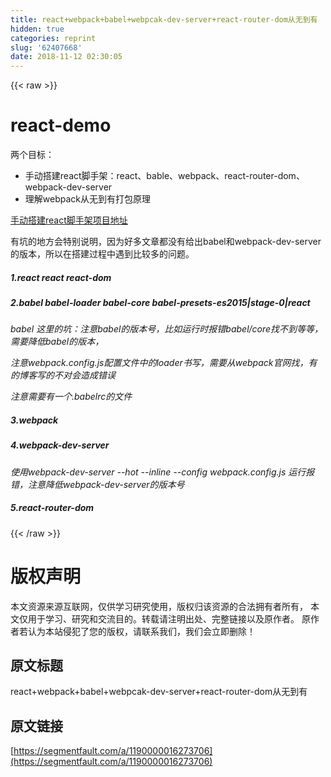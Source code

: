 ```yaml
---
title: react+webpack+babel+webpcak-dev-server+react-router-dom从无到有
hidden: true
categories: reprint
slug: '62407668'
date: 2018-11-12 02:30:05
---
```


{{< raw >}}
<h1>react-demo</h1><p>&#x4E24;&#x4E2A;&#x76EE;&#x6807;&#xFF1A;</p><ul><li>&#x624B;&#x52A8;&#x642D;&#x5EFA;react&#x811A;&#x624B;&#x67B6;&#xFF1A;react&#x3001;bable&#x3001;webpack&#x3001;react-router-dom&#x3001;webpack-dev-server</li><li>&#x7406;&#x89E3;webpack&#x4ECE;&#x65E0;&#x5230;&#x6709;&#x6253;&#x5305;&#x539F;&#x7406;</li></ul><p><a href="https://github.com/yuanyuanshen/react-demo" rel="nofollow noreferrer">&#x624B;&#x52A8;&#x642D;&#x5EFA;react&#x811A;&#x624B;&#x67B6;&#x9879;&#x76EE;&#x5730;&#x5740;</a></p><p>&#x6709;&#x5751;&#x7684;&#x5730;&#x65B9;&#x4F1A;&#x7279;&#x522B;&#x8BF4;&#x660E;&#xFF0C;&#x56E0;&#x4E3A;&#x597D;&#x591A;&#x6587;&#x7AE0;&#x90FD;&#x6CA1;&#x6709;&#x7ED9;&#x51FA;babel&#x548C;webpack-dev-server&#x7684;&#x7248;&#x672C;&#xFF0C;&#x6240;&#x4EE5;&#x5728;&#x642D;&#x5EFA;&#x8FC7;&#x7A0B;&#x4E2D;&#x9047;&#x5230;&#x6BD4;&#x8F83;&#x591A;&#x7684;&#x95EE;&#x9898;&#x3002;</p><h5>1.react react react-dom</h5><h5>2.babel babel-loader babel-core babel-presets-es2015|stage-0|react</h5><p><em>babel &#x8FD9;&#x91CC;&#x7684;&#x5751;&#xFF1A;&#x6CE8;&#x610F;babel&#x7684;&#x7248;&#x672C;&#x53F7;&#xFF0C;&#x6BD4;&#x5982;&#x8FD0;&#x884C;&#x65F6;&#x62A5;&#x9519;babel/core&#x627E;&#x4E0D;&#x5230;&#x7B49;&#x7B49;&#xFF0C;&#x9700;&#x8981;&#x964D;&#x4F4E;babel&#x7684;&#x7248;&#x672C;&#xFF0C;</em></p><p><em>&#x6CE8;&#x610F;webpack.config.js&#x914D;&#x7F6E;&#x6587;&#x4EF6;&#x4E2D;&#x7684;loader&#x4E66;&#x5199;&#xFF0C;&#x9700;&#x8981;&#x4ECE;webpack&#x5B98;&#x7F51;&#x627E;&#xFF0C;&#x6709;&#x7684;&#x535A;&#x5BA2;&#x5199;&#x7684;&#x4E0D;&#x5BF9;&#x4F1A;&#x9020;&#x6210;&#x9519;&#x8BEF;</em></p><p><em>&#x6CE8;&#x610F;&#x9700;&#x8981;&#x6709;&#x4E00;&#x4E2A;.babelrc&#x7684;&#x6587;&#x4EF6;</em></p><h5>3.webpack</h5><h5>4.webpack-dev-server</h5><p><em>&#x4F7F;&#x7528;webpack-dev-server --hot --inline --config webpack.config.js &#x8FD0;&#x884C;&#x62A5;&#x9519;&#xFF0C;&#x6CE8;&#x610F;&#x964D;&#x4F4E;webpack-dev-server&#x7684;&#x7248;&#x672C;&#x53F7;</em></p><h5>5.react-router-dom</h5>
{{< /raw >}}

# 版权声明
本文资源来源互联网，仅供学习研究使用，版权归该资源的合法拥有者所有，
本文仅用于学习、研究和交流目的。转载请注明出处、完整链接以及原作者。
原作者若认为本站侵犯了您的版权，请联系我们，我们会立即删除！

## 原文标题
react+webpack+babel+webpcak-dev-server+react-router-dom从无到有

## 原文链接
[https://segmentfault.com/a/1190000016273706](https://segmentfault.com/a/1190000016273706)

